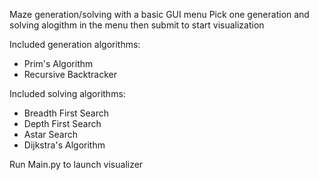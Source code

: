 Maze generation/solving with a basic GUI menu
Pick one generation and solving alogithm in the menu then submit to start visualization

Included generation algorithms: 
- Prim's Algorithm
- Recursive Backtracker

Included solving algorithms:
- Breadth First Search
- Depth First Search
- Astar Search
- Dijkstra's Algorithm

Run Main.py to launch visualizer
